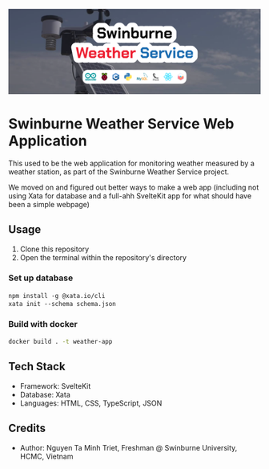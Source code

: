 ![Project Banner](.github/Swinburne%20Weather%20Service.png)

# Swinburne Weather Service Web Application

This used to be the web application for monitoring weather measured by a weather station, as part of the Swinburne Weather Service project.

We moved on and figured out better ways to make a web app (including not using Xata for database and a full-ahh SvelteKit app for what should have been a simple webpage)

## Usage

1. Clone this repository
2. Open the terminal within the repository's directory

### Set up database

```shell
npm install -g @xata.io/cli
xata init --schema schema.json
```

### Build with docker

```sh
docker build . -t weather-app
```

## Tech Stack

- Framework: SvelteKit
- Database: Xata
- Languages: HTML, CSS, TypeScript, JSON

## Credits

- Author: Nguyen Ta Minh Triet, Freshman @ Swinburne University, HCMC, Vietnam
